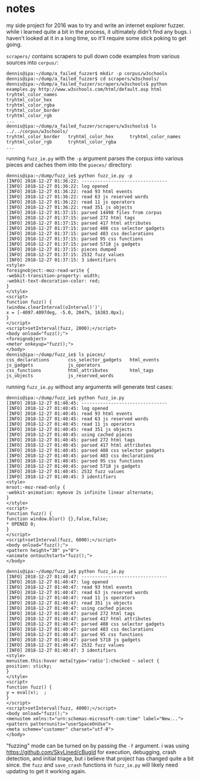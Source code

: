 # notes

my side project for 2016 was to try and write an internet explorer fuzzer. while i learned quite a bit in the process, it ultimately didn't find any bugs. i haven't looked at it in a long time, so it'll require some stick poking to get going.

`scrapers/` contains scrapers to pull down code examples from various sources into `corpus/`:

```
dennis@ipa:~/dump/a_failed_fuzzer$ mkdir -p corpus/w3schools
dennis@ipa:~/dump/a_failed_fuzzer$ cd scrapers/w3schools/
dennis@ipa:~/dump/a_failed_fuzzer/scrapers/w3schools$ python examples.py http://www.w3schools.com/html/default.asp html 
tryhtml_color_names
tryhtml_color_hex
tryhtml_color_rgba
tryhtml_color_border
tryhtml_color_rgb
...
dennis@ipa:~/dump/a_failed_fuzzer/scrapers/w3schools$ ls ../../corpus/w3schools/
tryhtml_color_border   tryhtml_color_hex      tryhtml_color_names    tryhtml_color_rgb      tryhtml_color_rgba
...
```

running `fuzz_ie.py` with the `-p` argument parses the corpus into various pieces and caches them into the `pieces/` directory:

```
dennis@ipa:~/dump/fuzz_ie$ python fuzz_ie.py -p                                                                                                                                         
[INFO] 2018-12-27 01:36:22: --------------------------------
[INFO] 2018-12-27 01:36:22: log opened
[INFO] 2018-12-27 01:36:22: read 93 html events
[INFO] 2018-12-27 01:36:22: read 63 js reserved words
[INFO] 2018-12-27 01:36:22: read 11 js operators
[INFO] 2018-12-27 01:36:22: read 351 js objects
[INFO] 2018-12-27 01:37:15: parsed 14498 files from corpus
[INFO] 2018-12-27 01:37:15: parsed 272 html tags
[INFO] 2018-12-27 01:37:15: parsed 417 html attributes
[INFO] 2018-12-27 01:37:15: parsed 408 css selector gadgets
[INFO] 2018-12-27 01:37:15: parsed 483 css declarations
[INFO] 2018-12-27 01:37:15: parsed 95 css functions
[INFO] 2018-12-27 01:37:15: parsed 5718 js gadgets
[INFO] 2018-12-27 01:37:15: pieces dumped
[INFO] 2018-12-27 01:37:15: 2532 fuzz values
[INFO] 2018-12-27 01:37:15: 3 identifiers
<style>
foreignobject:-moz-read-write {
-webkit-transition-property: width;
-webkit-text-decoration-color: red;
}
</style>
<script>
function fuzz() {
(window.clearInterval(oInterval)')';
x = [-4097.4097deg, -5.0, 2047%, 16383.0px];
}
</script>
<script>setInterval(fuzz, 2000);</script>
<body onload="fuzz();">
<foreignobject>
<meter onkeyup="fuzz();">
</body>
dennis@ipa:~/dump/fuzz_ie$ ls pieces/                                                                                                                                                   
css_declarations       css_selector_gadgets   html_events            js_gadgets             js_operators
css_functions          html_attributes        html_tags              js_objects             js_reserved_words
```

running `fuzz_ie.py` without any arguments will generate test cases:

```
dennis@ipa:~/dump/fuzz_ie$ python fuzz_ie.py                                                                                                                                            
[INFO] 2018-12-27 01:40:45: --------------------------------
[INFO] 2018-12-27 01:40:45: log opened
[INFO] 2018-12-27 01:40:45: read 93 html events
[INFO] 2018-12-27 01:40:45: read 63 js reserved words
[INFO] 2018-12-27 01:40:45: read 11 js operators
[INFO] 2018-12-27 01:40:45: read 351 js objects
[INFO] 2018-12-27 01:40:45: using cached pieces
[INFO] 2018-12-27 01:40:45: parsed 272 html tags
[INFO] 2018-12-27 01:40:45: parsed 417 html attributes
[INFO] 2018-12-27 01:40:45: parsed 408 css selector gadgets
[INFO] 2018-12-27 01:40:45: parsed 483 css declarations
[INFO] 2018-12-27 01:40:45: parsed 95 css functions
[INFO] 2018-12-27 01:40:45: parsed 5718 js gadgets
[INFO] 2018-12-27 01:40:45: 2532 fuzz values
[INFO] 2018-12-27 01:40:45: 3 identifiers
<style>
mroot:-moz-read-only {
-webkit-animation: mymove 2s infinite linear alternate;
}
</style>
<script>
function fuzz() {
function window.blur() {},false,false;
* OPENED 0;
}
</script>
<script>setInterval(fuzz, 6000);</script>
<body onload="fuzz();">
<pattern height="30" y="0">
<animate ontouchstart="fuzz();">
</body>

dennis@ipa:~/dump/fuzz_ie$ python fuzz_ie.py  
[INFO] 2018-12-27 01:40:47: --------------------------------
[INFO] 2018-12-27 01:40:47: log opened
[INFO] 2018-12-27 01:40:47: read 93 html events
[INFO] 2018-12-27 01:40:47: read 63 js reserved words
[INFO] 2018-12-27 01:40:47: read 11 js operators
[INFO] 2018-12-27 01:40:47: read 351 js objects
[INFO] 2018-12-27 01:40:47: using cached pieces
[INFO] 2018-12-27 01:40:47: parsed 272 html tags
[INFO] 2018-12-27 01:40:47: parsed 417 html attributes
[INFO] 2018-12-27 01:40:47: parsed 408 css selector gadgets
[INFO] 2018-12-27 01:40:47: parsed 483 css declarations
[INFO] 2018-12-27 01:40:47: parsed 95 css functions
[INFO] 2018-12-27 01:40:47: parsed 5718 js gadgets
[INFO] 2018-12-27 01:40:47: 2532 fuzz values
[INFO] 2018-12-27 01:40:47: 3 identifiers
<style>
menuitem.this:hover meta[type='radio']:checked ~ select {
position: sticky;
}
</style>
<script>
function fuzz() {
y = eval(x);  ;
}
</script>
<script>setInterval(fuzz, 4000);</script>
<body onload="fuzz();">
<menuitem xmlns:t="urn:schemas-microsoft-com:time" label="New...">
<pattern patternunits="userSpaceOnUse">
<meta scheme="customer" charset="utf-8">
</body>
```

"fuzzing" mode can be turned on by passing the `-f` argument. i was using https://github.com/SkyLined/cBugId for execution, debugging, crash detection, and initial triage, but i believe that project has changed quite a bit since. the `fuzz` and `save_crash` functions in `fuzz_ie.py` will likely need updating to get it working again.
